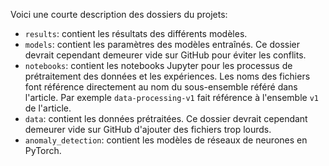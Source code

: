 Voici une courte description des dossiers du projets:
- `results`: contient les résultats des différents modèles.
- `models`: contient les paramètres des modèles entraînés. Ce dossier devrait cependant demeurer vide sur GitHub pour éviter les conflits.
- `notebooks`: contient les notebooks Jupyter pour les processus de prétraitement des données et les expériences. Les noms des fichiers font référence directement au nom du sous-ensemble référé dans l'article. Par exemple `data-processing-v1` fait référence à l'ensemble `v1` de l'article.
- `data`: contient les données prétraitées. Ce dossier devrait cependant demeurer vide sur GitHub d'ajouter des fichiers trop lourds.
- `anomaly_detection`: contient les modèles de réseaux de neurones en PyTorch.